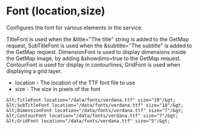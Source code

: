Font (location,size)
====================

Configures the font for various elements in the service.

TitleFont is used when the &title="The title" string is added to the
GetMap request, SubTitleFont is used when the &subtitle="The subtitle"
is added to the GetMap request. DimensionFont is used to display
dimensions inside the GetMap image, by adding &showdims=true to the
GetMap request. ContourFont is used for display in contourlines,
GridFont is used when displaying a grid layer.

-   location - The location of the TTF font file to use
-   size - The size in pixels of the font

```
&lt;TitleFont location="/data/fonts/verdana.ttf" size="19"/&gt;
&lt;SubTitleFont location="/data/fonts/verdana.ttf" size="10"/&gt;
&lt;DimensionFont location="/data/fonts/verdana.ttf" size="7"/&gt;
&lt;ContourFont location="/data/fonts/verdana.ttf" size="7"/&gt;
&lt;GridFont location="/data/fonts/verdana.ttf" size="5"/&gt;
```

